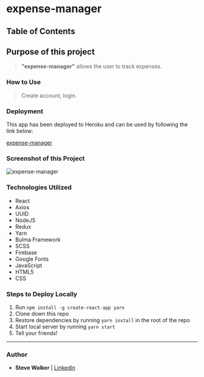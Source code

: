 # expense-manager

## Table of Contents



## Purpose of this project

>**"expense-manager"** allows the user to track expenses.

### How to Use

>Create account, login.

### Deployment

This app has been deployed to Heroku and can be used by following the link below:

[expense-manager](https://pure-sava65.herokuapp.com/ "expense-manager")

### Screenshot of this Project

![expense-manager](https://raw.github.com/captnwalker/expense-manager/master/screenshot/screenshot1.gif "expense-manager")

### Technologies Utilized

* React
* Axios
* UUID
* NodeJS
* Redux
* Yarn
* Bulma Framework
* SCSS
* Firebase
* Google Fonts
* JavaScript
* HTML5
* CSS

### Steps to Deploy Locally

1. Run `npm install -g create-react-app yarn`
2. Clone down this repo
3. Restore dependencies by running `yarn install` in the root of the repo
4. Start local server by running `yarn start`
5. Tell your friends!

---

### Author

* **Steve Walker**  | [LinkedIn](https://www.linkedin.com/in/stevelwalker/)
